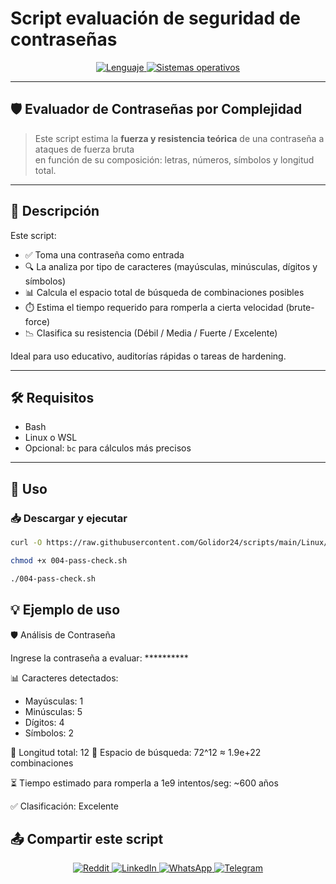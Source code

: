 # Script evaluación de seguridad de contraseñas

<p align="center">
    <a href="https://www.man7.org/linux/man-pages/man1/bash.1.html">
        <img src="https://img.shields.io/badge/Lenguaje-Bash-4EAA25?style=flat&logo=gnubash&labelColor=363D44" alt="Lenguaje">
    </a>
    <a href="https://www.debian.org/">
        <img src="https://img.shields.io/badge/OS-Linux%20%7C%20Debian-blue?style=flat&logoColor=b0c0c0&labelColor=363D44" alt="Sistemas operativos">
    </a>
</p>

---

## 🛡️ Evaluador de Contraseñas por Complejidad

> Este script estima la **fuerza y resistencia teórica** de una contraseña a ataques de fuerza bruta  
> en función de su composición: letras, números, símbolos y longitud total.

---

## 🧾 Descripción

Este script:

- ✅ Toma una contraseña como entrada
- 🔍 La analiza por tipo de caracteres (mayúsculas, minúsculas, dígitos y símbolos)
- 📊 Calcula el espacio total de búsqueda de combinaciones posibles
- ⏱️ Estima el tiempo requerido para romperla a cierta velocidad (brute-force)
- 📉 Clasifica su resistencia (Débil / Media / Fuerte / Excelente)

Ideal para uso educativo, auditorías rápidas o tareas de hardening.

---

## 🛠️ Requisitos

- Bash
- Linux o WSL
- Opcional: `bc` para cálculos más precisos

---

## 🚀 Uso

### 📥 Descargar y ejecutar

```bash
curl -O https://raw.githubusercontent.com/Golidor24/scripts/main/Linux/004-pass-check.sh

chmod +x 004-pass-check.sh

./004-pass-check.sh

```

## 💡 Ejemplo de uso


🛡️ Análisis de Contraseña

Ingrese la contraseña a evaluar: **********

📊 Caracteres detectados:
  - Mayúsculas: 1
  - Minúsculas: 5
  - Dígitos:     4
  - Símbolos:    2

🔐 Longitud total: 12
🔢 Espacio de búsqueda: 72^12 ≈ 1.9e+22 combinaciones

⏳ Tiempo estimado para romperla a 1e9 intentos/seg: ~600 años

✅ Clasificación: Excelente


## 📤 Compartir este script

<p align="center">
    <a href="https://www.reddit.com/submit?url=https://github.com/Golidor24/scripts/blob/main/Linux/004-pass-check.sh">
        <img src="https://img.shields.io/badge/Compartir-FF4500?logo=reddit&logoColor=white" alt="Reddit" />
    </a>
    <a href="https://www.linkedin.com/sharing/share-offsite/?url=https://github.com/Golidor24/scripts/blob/main/Linux/004-pass-check.sh">
        <img src="https://img.shields.io/badge/LinkedIn-Compartir-0077B5?style=flat&logo=linkedin" alt="LinkedIn" />
    </a>
    <a href="https://wa.me/?text=Revisá%20este%20script:%20https://github.com/Golidor24/scripts/blob/main/Linux/004-pass-check.sh">
        <img src="https://img.shields.io/badge/Compartir-25D366?logo=whatsapp&logoColor=white" alt="WhatsApp" />
    </a>
    <a href="https://t.me/share/url?url=https://github.com/Golidor24/scripts/blob/main/Linux/004-pass-check.sh">
        <img src="https://img.shields.io/badge/Compartir-0088CC?logo=telegram&logoColor=white" alt="Telegram" />
    </a>
</p>
